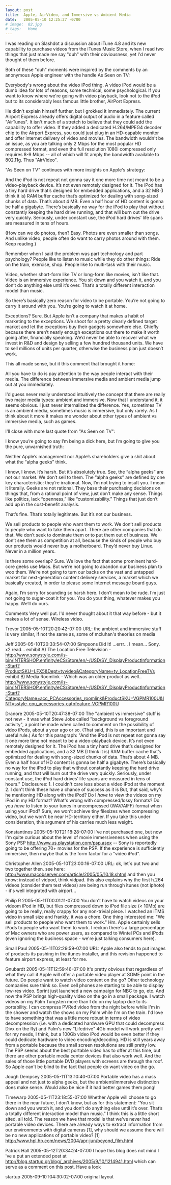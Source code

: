 ```yaml
---
layout: post
title:  Apple, AirVideo, and Immersive vs Ambient Media
date:   2005-05-10 12:25:27 -0700
# image:  02.jpg
# tags:   Home
---
```


I was reading on Slashdot a discussion about iTune 4.8 and its new capability to purchase videos from the iTunes Music Store, when I read two things that just made me say "duh" with their obviousness, yet I'd never thought of them before.

Both of these "duh" moments were inspired by the comments by an anonymous Apple engineer with the handle As Seen on TV:

Everybody's wrong about the video iPod thing. A video iPod would be a dumb idea for lots of reasons, some technical, some psychological. If you want to know where we're going with video playback, look not to the iPod but to its considerably less famous little brother, AirPort Express.

He didn't explain himself further, but I grokked it immediately. The current Airport Express already offers digital output of audio in a feature called "AirTunes". It isn't much of a stretch to believe that they could add the capability to offer video. If they added a dedicated H.264/MPEG4 decoder chip to the Airport Express, you could just plug in an HD-capable monitor and offer internet delivery of video and movies. The bandwidth wouldn't be an issue, as you are talking only 2 Mbps for the most popular HD compressed format, and even the full resolution 1080i compressed only requires 8-9 Mbps -- all of which will fit amply the bandwidth available to 802.11g. Thus "AirVideo".

"As Seen on TV" continues with more insights on Apple's strategy:

And the iPod is not repeat not gonna say it one more time not meant to be a video-playback device. It’s not even remotely designed for it. The iPod has a tiny hard drive that’s designed for embedded applications, and a 32 MB (I think it is) RAM buffer cache that’s optimized for dealing with song-sized chunks of data. That’s about 4 MB. Even a half hour of HD content is gonna be half a gigabyte. There’s basically no way for the iPod to play that without constantly keeping the hard drive running, and that will burn out the drive very quickly. Seriously, under constant use, the iPod hard drives’ life spans are measured in tens of hours.

(How can we do photos, then? Easy. Photos are even smaller than songs. And unlike video, people often do want to carry photos around with them. Keep reading.)

Remember when I said the problem was part technology and part psychology? People like to listen to music while they do other things: Ride on the train, exercise, shop. People like to multi-task with their music.

Video, whether short-form like TV or long-form like movies, isn’t like that. Video is an immersive experience. You sit down and you watch it, and you don’t do anything else until it’s over. That’s a totally different interaction model than music.

So there’s basically zero reason for video to be portable. You’re not going to carry it around with you. You’re going to watch it at home.

Exceptions? Sure. But Apple isn’t a company that makes a habit of marketing to the exceptions. We shoot for a pretty clearly defined target market and let the exceptions buy their gadgets somewhere else. Chiefly because there aren’t nearly enough exceptions out there to make it worth going after, financially speaking. We’d never be able to recover what we invest in R&D and design by selling a few hundred thousand units. We have to sell millions of units per quarter, otherwise the business plan just doesn’t work.

This all made sense, but it this comment that brought it home:

All you have to do is pay attention to the way people interact with their media. The difference between immersive media and ambient media jump out at you immediately.

I'd guess never really understood intuitively the concept that there are really two major media types: ambient and immersive. Now that I understand it, it seems obvious. I just never internalized the difference. Yes, sometimes TV is an ambient media, sometimes music is immersive, but only rarely. As I think about it more it makes me wonder about other types of ambient vs immersive media, such as games.

I'll close with more last quote from "As Seen on TV":

I know you’re going to say I’m being a dick here, but I’m going to give you the pure, unvarnished truth:

Neither Apple’s management nor Apple’s shareholders give a shit about what the “alpha geeks” think.

I know, I know. It’s harsh. But it’s absolutely true. See, the “alpha geeks” are not our market. We don’t sell to them. The “alpha geeks” are defined by one key characteristic: they’re irrational. Now, I’m not trying to insult you. I mean it literally. Geeks are not rational. They base their purchasing decisions on things that, from a rational point of view, just don’t make any sense. Things like politics, lack “openness,” like “customizability.” Things that just don’t add up in the cost-benefit analysis.

That’s fine. That’s totally legitimate. But it’s not our business.

We sell products to people who want them to work. We don’t sell products to people who want to take them apart. There are other companies that do that. We don’t seek to dominate them or to put them out of business. We don’t see them as competition at all, because the kinds of people who buy our products would never buy a motherboard. They’d never buy Linux. Never in a million years.

Is there some overlap? Sure. We love the fact that some prominent hard-core geeks use Macs. But we’re not going to abandon our business plan to woo them. We’re not going to turn our backs on the vast and untapped market for next-generation content delivery services, a market which we basically created, in order to please some Internet message board guys.

Again, I’m sorry for sounding so harsh here. I don’t mean to be rude. I’m just not going to sugar-coat it for you. You do your thing, whatever makes you happy. We’ll do ours.

Comments
Very well put. I'd never thought about it that way before - but it makes a lot of sense. Wireless video.

Trevor 2005-05-10T20:20:42-07:00
URL: the ambient and immersive stuff is very similar, if not the same as, some of mcluhan's theories on media

Jeff 2005-05-10T20:33:54-07:00
Simpsons Did It! ...errr... I mean... Sony. x2 read... exhibit A) The Location Free Television - <http://www.sonystyle.com/is-bin/INTERSHOP.enfinity/eCS/Store/en/-/USD/SY_DisplayProductInformation-Start?ProductSKU=LFX5&Dept=tvvideo&CategoryName=tv_LocationFreeTVs> exhibit B) Media Roomlink - Which was an older product as well.. <http://www.sonystyle.com/is-bin/INTERSHOP.enfinity/eCS/Store/en/-/USD/SY_DisplayProductInformation-Start?CategoryName=acc_PCAccessories_roomlink&ProductSKU=VGPMR100U&INT=sstyle-cpu_accessories-catpfeature-VGPMR100U>

Dranore 2005-05-10T20:47:38-07:00
The "ambient vs immersive" stuff is not new - it was what Steve Jobs called "background vs foreground activity", a point he made when called to comment on the possibility of video iPods, about a year ago or so. (That said, this is an important and useful rule.) As for this paragraph: "And the iPod is not repeat not gonna say it one more time not meant to be a video-playback device. It’s not even remotely designed for it. The iPod has a tiny hard drive that’s designed for embedded applications, and a 32 MB (I think it is) RAM buffer cache that’s optimized for dealing with song-sized chunks of data. That’s about 4 MB. Even a half hour of HD content is gonna be half a gigabyte. There’s basically no way for the iPod to play that without constantly keeping the hard drive running, and that will burn out the drive very quickly. Seriously, under constant use, the iPod hard drives’ life spans are measured in tens of hours." Disclosures: 1. I couldn't care less about a video iPod at the moment 2. I don't think these have a chance of success as it is But, that said, why's he mentioning HD along with the iPod? Do I *have* to view the videos on my iPod in my HD format? What's wrong with compressed/lossy formats? Do you *have* to listen to your tunes in uncompressed (WAV/AIFF) format when using your iPod? Sure, we won't achieve tiny filesizes when compressing video, but we won't be near HD-territory either. If you take this under consideration, this argument of his carries much less weight.

Konstantinos 2005-05-10T21:18:28-07:00
I've not purchased one, but now I'm quite curious about the level of movie immersiveness when using the Sony PSP <http://www.us.playstation.com/psp.aspx> -- Sony is reportedly going to be offering 70+ movies for the PSP. If the experience is sufficiently immersive, then maybe that is the form factor for a "video iPod".

Christopher Allen 2005-05-10T23:00:16-07:00
URL: ok, let´s put two and two together then. see here: <http://www.macobserver.com/article/2005/05/10.18.shtml> and then you know: instead of vidpod, think vidpad. this also explains why the first h.264 videos (consider them test videos) are being run through itunes (not iphoto) - it's well integrated with airport...

Philip R 2005-05-11T00:01:11-07:00
You don't have to watch videos on your videom iPod in HD, but files compressed down to iPod file size (< 10Mb) are going to be really, really crappy for any non-trivial piece. I watched an iTMS video in small size and frankly, it was a chore. One thing interested me: "We sell products to people who want them to work." Hm. Apple certainly sells iPods to people who want them to work. I reckon there's a large percentage of Mac owners who are power users, as compared to Wintel PCs and iPods (even ignoring the business space - we're just talking consumers here).

Small Paul 2005-05-11T02:29:59-07:00
URL: Apple also tends to put images of products its pushing in the itunes installer, and this revision happened to feature airport express, at least for me.

Gnubardt 2005-05-11T12:59:46-07:00
It's pretty obvious that regardless of what they call it Apple will offer a portable video player at SOME point in the future. Do people want to watch video content on the go? Other technology companies sure think so. Even cell phones are starting to be able to display low-res video. Sprint just launched a new campaign for NBC to go, etc. And now the PSP brings high-quality video on the go in a small package. I watch videos on my Palm Tungsten more than I do on my laptop due to its portability. I can compress PVRed video from the night before while I'm in the shower and watch the shows on my Palm while I'm on the train. I'd love to have something that was a little more robust in terms of video decompression (i.e. with a dedicated hardware GPU that could decompress Divx on the fly) and Palm's new "Lifedrive" 4Gb model will work pretty well for my needs, I think, but a 100Gb video iPod would be even better if they could dedicate hardware to video encoding/decoding. HD is still years away from a portable because the small screen resolutions are still pretty low. The PSP seems about the best portable video has to offer at this time, but there are other portable media center devices that also work well. And the sales of those little portable DVD players with screens are through the roof. So Apple can't be blind to the fact that people do want video on the go.

Jough Dempsey 2005-05-11T13:10:40-07:00
Portable video has a mass appeal and not just to alpha geeks, but the ambient/immersive distinction does make sense. Would also be nice if it had better games them pong!

Timewarp 2005-05-11T23:18:55-07:00
Whether Apple will choose to go there in the near future, I don't know, but as for this statement: "You sit down and you watch it, and you don’t do anything else until it’s over. That’s a totally different interaction model than music." I think this is a little short sited, all told. The reason we have that model is that we've never had portable video devices. There are already ways to extract information from our environments with digital cameras [1], why should we assume there will be no new applications of portable video? [1] <http://www.hpl.hp.com/news/2004/apr-jun/beyond_film.html>

Patrick Hall 2005-05-12T20:34:24-07:00
I hope this blog does not mind I 've a put an extended post at <http://blog.startup.gr/blog/_archives/2005/9/10/1214941.html> which can serve as a comment on this post. Have a look

startup 2005-09-10T04:30:02-07:00
original layout
